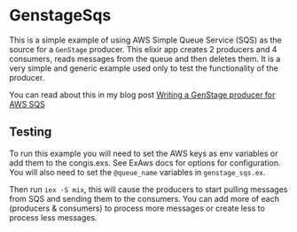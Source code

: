 # GenstageSqs

This is a simple example of using AWS Simple Queue Service (SQS) as the source for a `GenStage` producer. This elixir app creates 2 producers and 4 consumers, reads messages from the queue and then deletes them. It is a very simple and generic example used only to test the functionality of the producer.

You can read about this in my blog post [Writing a GenStage producer for AWS SQS](http://www.tattdcodemonkey.com/blog/2017/2/1/sqs-genstage)


## Testing

To run this example you will need to set the AWS keys as env variables or add them to the congis.exs. See ExAws docs for options for configuration. You will also need to set the `@queue_name` variables in `genstage_sqs.ex`.

Then run `iex -S mix`, this will cause the producers to start pulling messages from SQS and sending them to the consumers. You can add more of each (producers & consumers) to process more messages or create less to process less messages.
